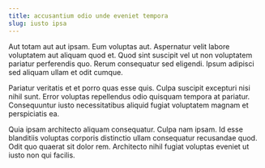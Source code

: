 ```yaml
---
title: accusantium odio unde eveniet tempora
slug: iusto ipsa
---
```


Aut totam aut aut ipsam. Eum voluptas aut. Aspernatur velit labore voluptatem aut aliquam quod et. Quod sint suscipit vel ut non voluptatem pariatur perferendis quo. Rerum consequatur sed eligendi. Ipsum adipisci sed aliquam ullam et odit cumque.

Pariatur veritatis et et porro quas esse quis. Culpa suscipit excepturi nisi nihil sunt. Error voluptas repellendus odio quisquam tempora at pariatur. Consequuntur iusto necessitatibus aliquid fugiat voluptatem magnam et perspiciatis ea.

Quia ipsam architecto aliquam consequatur. Culpa nam ipsam. Id esse blanditiis voluptas corporis distinctio ullam consequatur recusandae quod. Odit quo quaerat sit dolor rem. Architecto nihil fugiat voluptas eveniet ut iusto non qui facilis.
